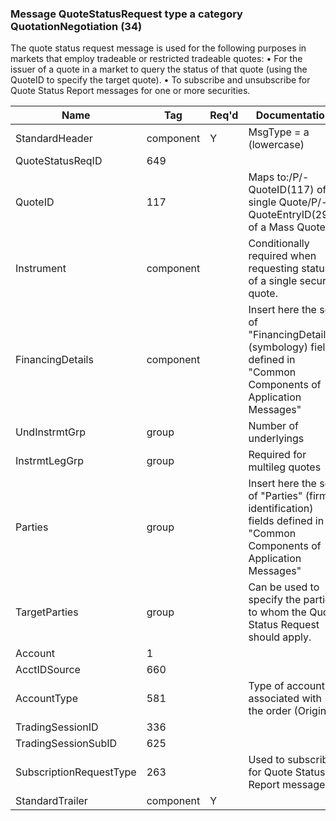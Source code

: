 ### Message QuoteStatusRequest type a category QuotationNegotiation (34)

The quote status request message is used for the following purposes in markets that employ tradeable or restricted tradeable quotes:
• For the issuer of a quote in a market to query the status of that quote (using the QuoteID to specify the target quote).
• To subscribe and unsubscribe for Quote Status Report messages for one or more securities.

| Name                    | Tag       | Req'd | Documentation                                                                                                        |
|-------------------------|-----------|----------|----------------------------------------------------------------------------------------------------------------------|
| StandardHeader          | component |   Y   | MsgType = a (lowercase)                                                                                              |
| QuoteStatusReqID        | 649       |       |                                                                                                                      |
| QuoteID                 | 117       |       | Maps to:/P/- QuoteID(117) of a single Quote/P/- QuoteEntryID(299) of a Mass Quote.                                   |
| Instrument              | component |       | Conditionally required when requesting status of a single security quote.                                            |
| FinancingDetails        | component |       | Insert here the set of "FinancingDetails" (symbology) fields defined in "Common Components of Application Messages"  |
| UndInstrmtGrp           | group     |       | Number of underlyings                                                                                                |
| InstrmtLegGrp           | group     |       | Required for multileg quotes                                                                                         |
| Parties                 | group     |       | Insert here the set of "Parties" (firm identification) fields defined in "Common Components of Application Messages" |
| TargetParties           | group     |       | Can be used to specify the parties to whom the Quote Status Request should apply.                                    |
| Account                 | 1         |       |                                                                                                                      |
| AcctIDSource            | 660       |       |                                                                                                                      |
| AccountType             | 581       |       | Type of account associated with the order (Origin)                                                                   |
| TradingSessionID        | 336       |       |                                                                                                                      |
| TradingSessionSubID     | 625       |       |                                                                                                                      |
| SubscriptionRequestType | 263       |       | Used to subscribe for Quote Status Report messages                                                                   |
| StandardTrailer         | component |   Y   |                                                                                                                      |


